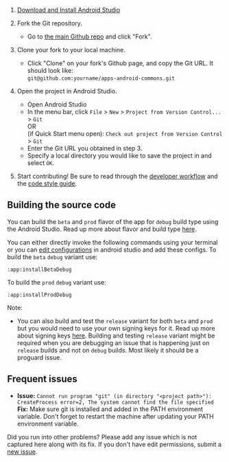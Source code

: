 1. [Download and Install Android Studio][1]

2. Fork the Git repository.
    - Go to [the main Github repo](https://github.com/commons-app/apps-android-commons/) and click "Fork".

3. Clone your fork to your local machine.
    - Click "Clone" on your fork's Github page, and copy the Git URL. It should look like:<br>`git@github.com:yourname/apps-android-commons.git`

4. Open the project in Android Studio.
    - Open Android Studio
    - In the menu bar, click `File` > `New` > `Project from Version Control...` > `Git`<br>
    OR<br>
    (if Quick Start menu open): `Check out project from Version Control` > `Git`
    - Enter the Git URL you obtained in step 3.
    - Specify a local directory you would like to save the project in and select `OK`.

5. Start contributing! Be sure to read through the [developer workflow](Developer-workflow.md) and the [code style guide](Code-style.md).

## Building the source code

You can build the `beta` and `prod` flavor of the app for `debug` build type using the Android Studio. Read up more about flavor and build type [here](https://developer.android.com/studio/build/build-variants).

You can either directly invoke the following commands using your terminal or you can [edit configurations](https://developer.android.com/studio/run/rundebugconfig) in android studio and add these configs. 
To build the `beta` `debug` variant use: 

```
:app:installBetaDebug
``` 

To build the `prod` `debug` variant use: 

```
:app:installProdDebug
``` 

Note: 

- You can also build and test the `release` variant for both `beta` and `prod` but you would need to use your own signing keys for it. Read up more about signing keys [here](https://developer.android.com/studio/publish/app-signing). Building and testing `release` variant might be required when you are debugging an issue that is happening just on `release` builds and not on `debug` builds. Most likely it should be a proguard issue. 

## Frequent issues

- **Issue:** `Cannot run program "git" (in directory "<project path>"): CreateProcess error=2, The system cannot find the file specified`<br>
    **Fix:** Make sure git is installed and added in the PATH environment variable. Don't forget to restart the machine after updating your PATH environment variable.

Did you run into other problems? Please add any issue which is not captured here along with its fix. If you don't have edit permissions, submit a [new issue](https://github.com/commons-app/apps-android-commons/issues/new).

[1]: https://developer.android.com/studio/